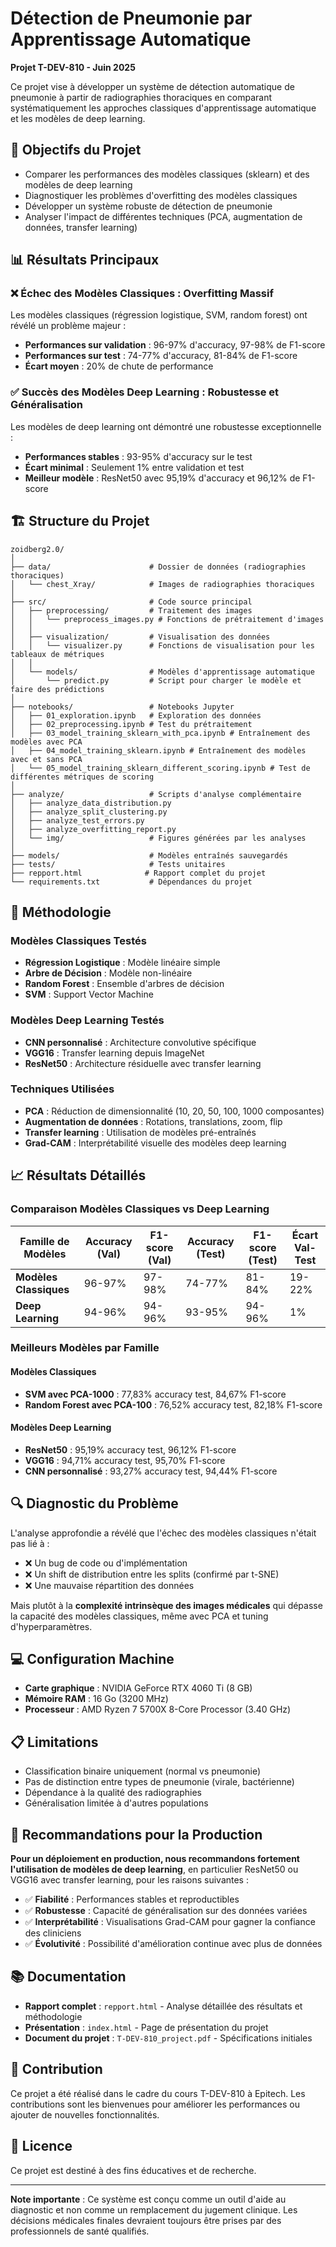 # Détection de Pneumonie par Apprentissage Automatique

**Projet T-DEV-810 - Juin 2025**

Ce projet vise à développer un système de détection automatique de pneumonie à partir de radiographies thoraciques en comparant systématiquement les approches classiques d'apprentissage automatique et les modèles de deep learning.

## 🎯 Objectifs du Projet

- Comparer les performances des modèles classiques (sklearn) et des modèles de deep learning
- Diagnostiquer les problèmes d'overfitting des modèles classiques
- Développer un système robuste de détection de pneumonie
- Analyser l'impact de différentes techniques (PCA, augmentation de données, transfer learning)

## 📊 Résultats Principaux

### ❌ Échec des Modèles Classiques : Overfitting Massif

Les modèles classiques (régression logistique, SVM, random forest) ont révélé un problème majeur :
- **Performances sur validation** : 96-97% d'accuracy, 97-98% de F1-score
- **Performances sur test** : 74-77% d'accuracy, 81-84% de F1-score
- **Écart moyen** : 20% de chute de performance

### ✅ Succès des Modèles Deep Learning : Robustesse et Généralisation

Les modèles de deep learning ont démontré une robustesse exceptionnelle :
- **Performances stables** : 93-95% d'accuracy sur le test
- **Écart minimal** : Seulement 1% entre validation et test
- **Meilleur modèle** : ResNet50 avec 95,19% d'accuracy et 96,12% de F1-score

## 🏗️ Structure du Projet

```
zoidberg2.0/
│
├── data/                      # Dossier de données (radiographies thoraciques)
│   └── chest_Xray/            # Images de radiographies thoraciques
│
├── src/                       # Code source principal
│   ├── preprocessing/         # Traitement des images
│   │   └── preprocess_images.py # Fonctions de prétraitement d'images
│   │
│   ├── visualization/         # Visualisation des données
│   │   └── visualizer.py      # Fonctions de visualisation pour les tableaux de métriques
│   │
│   └── models/                # Modèles d'apprentissage automatique
│       └── predict.py         # Script pour charger le modèle et faire des prédictions
│
├── notebooks/                 # Notebooks Jupyter
│   ├── 01_exploration.ipynb   # Exploration des données
│   ├── 02_preprocessing.ipynb # Test du prétraitement
│   ├── 03_model_training_sklearn_with_pca.ipynb # Entraînement des modèles avec PCA
│   ├── 04_model_training_sklearn.ipynb # Entraînement des modèles avec et sans PCA
│   └── 05_model_training_sklearn_different_scoring.ipynb # Test de différentes métriques de scoring
│
├── analyze/                   # Scripts d'analyse complémentaire
│   ├── analyze_data_distribution.py
│   ├── analyze_split_clustering.py
│   ├── analyze_test_errors.py
│   ├── analyze_overfitting_report.py
│   └── img/                   # Figures générées par les analyses
│
├── models/                    # Modèles entraînés sauvegardés
├── tests/                     # Tests unitaires
├── repport.html              # Rapport complet du projet
└── requirements.txt           # Dépendances du projet
```

## 🔬 Méthodologie

### Modèles Classiques Testés
- **Régression Logistique** : Modèle linéaire simple
- **Arbre de Décision** : Modèle non-linéaire
- **Random Forest** : Ensemble d'arbres de décision
- **SVM** : Support Vector Machine

### Modèles Deep Learning Testés
- **CNN personnalisé** : Architecture convolutive spécifique
- **VGG16** : Transfer learning depuis ImageNet
- **ResNet50** : Architecture résiduelle avec transfer learning

### Techniques Utilisées
- **PCA** : Réduction de dimensionnalité (10, 20, 50, 100, 1000 composantes)
- **Augmentation de données** : Rotations, translations, zoom, flip
- **Transfer learning** : Utilisation de modèles pré-entraînés
- **Grad-CAM** : Interprétabilité visuelle des modèles deep learning

## 📈 Résultats Détaillés

### Comparaison Modèles Classiques vs Deep Learning

| Famille de Modèles | Accuracy (Val) | F1-score (Val) | Accuracy (Test) | F1-score (Test) | Écart Val-Test |
|-------------------|----------------|----------------|-----------------|-----------------|----------------|
| **Modèles Classiques** | 96-97% | 97-98% | 74-77% | 81-84% | 19-22% |
| **Deep Learning** | 94-96% | 94-96% | 93-95% | 94-96% | 1% |

### Meilleurs Modèles par Famille

#### Modèles Classiques
- **SVM avec PCA-1000** : 77,83% accuracy test, 84,67% F1-score
- **Random Forest avec PCA-100** : 76,52% accuracy test, 82,18% F1-score

#### Modèles Deep Learning
- **ResNet50** : 95,19% accuracy test, 96,12% F1-score
- **VGG16** : 94,71% accuracy test, 95,70% F1-score
- **CNN personnalisé** : 93,27% accuracy test, 94,44% F1-score

## 🔍 Diagnostic du Problème

L'analyse approfondie a révélé que l'échec des modèles classiques n'était pas lié à :
- ❌ Un bug de code ou d'implémentation
- ❌ Un shift de distribution entre les splits (confirmé par t-SNE)
- ❌ Une mauvaise répartition des données

Mais plutôt à la **complexité intrinsèque des images médicales** qui dépasse la capacité des modèles classiques, même avec PCA et tuning d'hyperparamètres.


## 💻 Configuration Machine

- **Carte graphique** : NVIDIA GeForce RTX 4060 Ti (8 GB)
- **Mémoire RAM** : 16 Go (3200 MHz)
- **Processeur** : AMD Ryzen 7 5700X 8-Core Processor (3.40 GHz)

## 📋 Limitations

- Classification binaire uniquement (normal vs pneumonie)
- Pas de distinction entre types de pneumonie (virale, bactérienne)
- Dépendance à la qualité des radiographies
- Généralisation limitée à d'autres populations

## 🚀 Recommandations pour la Production

**Pour un déploiement en production, nous recommandons fortement l'utilisation de modèles de deep learning**, en particulier ResNet50 ou VGG16 avec transfer learning, pour les raisons suivantes :

- ✅ **Fiabilité** : Performances stables et reproductibles
- ✅ **Robustesse** : Capacité de généralisation sur des données variées
- ✅ **Interprétabilité** : Visualisations Grad-CAM pour gagner la confiance des cliniciens
- ✅ **Évolutivité** : Possibilité d'amélioration continue avec plus de données

## 📚 Documentation

- **Rapport complet** : `repport.html` - Analyse détaillée des résultats et méthodologie
- **Présentation** : `index.html` - Page de présentation du projet
- **Document du projet** : `T-DEV-810_project.pdf` - Spécifications initiales

## 🤝 Contribution

Ce projet a été réalisé dans le cadre du cours T-DEV-810 à Epitech. Les contributions sont les bienvenues pour améliorer les performances ou ajouter de nouvelles fonctionnalités.

## 📄 Licence

Ce projet est destiné à des fins éducatives et de recherche.

---

**Note importante** : Ce système est conçu comme un outil d'aide au diagnostic et non comme un remplacement du jugement clinique. Les décisions médicales finales devraient toujours être prises par des professionnels de santé qualifiés.
 